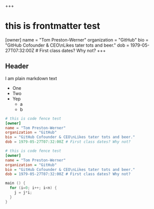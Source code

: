 +++
# this is frontmatter test
[owner]
name = "Tom Preston-Werner"
organization = "GitHub"
bio = "GitHub Cofounder & CEO\nLikes tater tots and beer."
dob = 1979-05-27T07:32:00Z # First class dates? Why not?
+++

## Header

I am plain markdown text
- One
- Two
- Yep
  - a
  - b


```toml
# this is code fence test
[owner]
name = "Tom Preston-Werner"
organization = "GitHub"
bio = "GitHub Cofounder & CEO\nLikes tater tots and beer."
dob = 1979-05-27T07:32:00Z # First class dates? Why not?
```

```ini
# this is code fence test
[owner]
name = "Tom Preston-Werner"
organization = "GitHub"
bio = "GitHub Cofounder & CEO\nLikes tater tots and beer."
dob = 1979-05-27T07:32:00Z # First class dates? Why not?
```

```c
main () {
  for (i=0; i++; i<n) {
    j = j*i;
  }
} 
```
